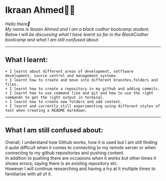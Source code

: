 # Ikraan Ahmed👩‍💻

_Hello there👋<br> My name is Ikraan Ahmed and I am a black codher bootcamp student.
<br> Below I will be discussing what I have learnt so far in the BlackCodher bootcamp and what I am still confused about._
<hr> 

## **What I learnt:** 
    + I learnt about different areas of development, sotftware development, source control and management systems. 
    + I learnt how to create and move into different branches,folders and files.
    + I learnt how to create a repository in my github and adding commits.
    + I learnt how to use command line and git and how to use the right commands to get the right output in terminal. 
    + I learnt how to create new folders and add content.
    + I learnt and currently still experimenting using different styles of text when creating a README markdown.
<hr>

## **What I am still confused about:**
Overall, I understand how Github works, how it is used but I am still finding it quite difficult when it comes to connecting to my remote server or when connecting to my github repositories and pushing content. <br> In addition to pushing there are occasions when it works but other times it shows errors; saying there is an existing repository etc.
<br>
However I will continue researching and having a try at it multiple times to familiarise with all of it. 
